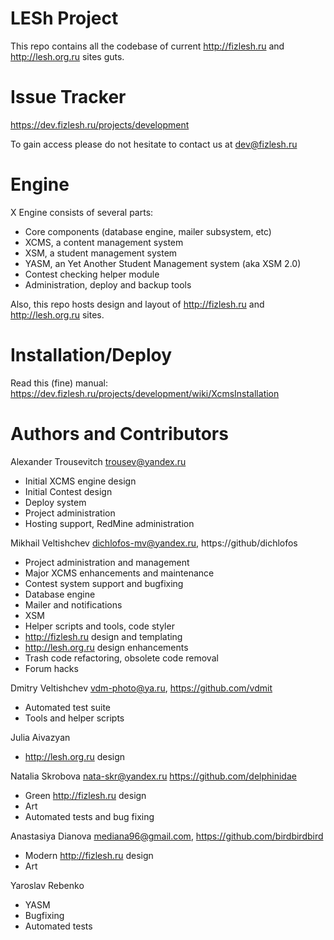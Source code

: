 LESh Project
============
This repo contains all the codebase of current http://fizlesh.ru and
http://lesh.org.ru sites guts.

Issue Tracker
=============
https://dev.fizlesh.ru/projects/development

To gain access please do not hesitate to contact us at dev@fizlesh.ru

Engine
=============
X Engine consists of several parts:

* Core components (database engine, mailer subsystem, etc)
* XCMS, a content management system
* XSM, a student management system
* YASM, an Yet Another Student Management system (aka XSM 2.0)
* Contest checking helper module
* Administration, deploy and backup tools

Also, this repo hosts design and layout of
http://fizlesh.ru and http://lesh.org.ru sites.

Installation/Deploy
===================
Read this (fine) manual:
https://dev.fizlesh.ru/projects/development/wiki/XcmsInstallation

Authors and Contributors
========================
Alexander Trousevitch <trousev@yandex.ru>
* Initial XCMS engine design
* Initial Contest design
* Deploy system
* Project administration
* Hosting support, RedMine administration

Mikhail Veltishchev <dichlofos-mv@yandex.ru>, https://github/dichlofos
* Project administration and management
* Major XCMS enhancements and maintenance
* Contest system support and bugfixing
* Database engine
* Mailer and notifications
* XSM
* Helper scripts and tools, code styler
* http://fizlesh.ru design and templating
* http://lesh.org.ru design enhancements
* Trash code refactoring, obsolete code removal
* Forum hacks

Dmitry Veltishchev <vdm-photo@ya.ru>, https://github.com/vdmit
* Automated test suite
* Tools and helper scripts

Julia Aivazyan
* http://lesh.org.ru design

Natalia Skrobova <nata-skr@yandex.ru>
https://github.com/delphinidae
* Green http://fizlesh.ru design
* Art
* Automated tests and bug fixing

Anastasiya Dianova <mediana96@gmail.com>, https://github.com/birdbirdbird
* Modern http://fizlesh.ru design
* Art

Yaroslav Rebenko
* YASM
* Bugfixing
* Automated tests
